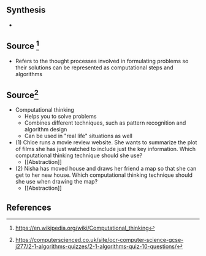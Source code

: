 ## Synthesis
- 
## Source [^1]
- Refers to the thought processes involved in formulating problems so their solutions can be represented as computational steps and algorithms
## Source[^2]
- Computational thinking
	- Helps you to solve problems
	- Combines different techniques, such as pattern recognition and algorithm design
	- Can be used in "real life" situations as well
- (1) Chloe runs a movie review website. She wants to summarize the plot of films she has just watched to include just the key information. Which computational thinking technique should she use?
	- [[Abstraction]]
- (2) Nisha has moved house and draws her friend a map so that she can get to her new house. Which computational thinking technique should she use when drawing the map?
	- [[Abstraction]]


## References

[^1]: https://en.wikipedia.org/wiki/Computational_thinking
[^2]: https://computerscienced.co.uk/site/ocr-computer-science-gcse-j277/2-1-algorithms-quizzes/2-1-algorithms-quiz-10-questions/